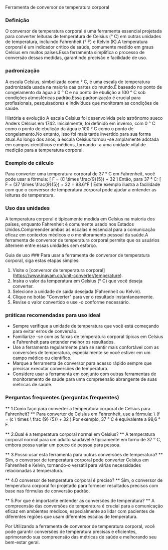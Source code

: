 Ferramenta de conversor de temperatura corporal

### Definição
O conversor de temperatura corporal é uma ferramenta essencial projetada para converter leituras de temperatura de Celsius (° C) em outras unidades de temperatura, incluindo Fahrenheit (° F) e Kelvin (K).A temperatura corporal é um indicador crítico de saúde, comumente medido em graus Celsius em muitos países.Essa ferramenta simplifica o processo de conversão dessas medidas, garantindo precisão e facilidade de uso.

### padronização
A escala Celsius, simbolizada como ° C, é uma escala de temperatura padronizada usada na maioria das partes do mundo.É baseado no ponto de congelamento da água a 0 ° C e no ponto de ebulição a 100 ° C sob condições atmosféricas padrão.Essa padronização é crucial para profissionais, pesquisadores e indivíduos que monitoram as condições de saúde.

História e evolução
A escala Celsius foi desenvolvida pelo astrônomo sueco Anders Celsius em 1742. Inicialmente, foi definido em inverso, com 0 ° C como o ponto de ebulição da água e 100 ° C como o ponto de congelamento.No entanto, isso foi mais tarde invertido para sua forma atual.Ao longo dos anos, a escala Celsius tornou -se amplamente adotada em campos científicos e médicos, tornando -a uma unidade vital de medição para a temperatura corporal.

### Exemplo de cálculo
Para converter uma temperatura corporal de 37 ° C em Fahrenheit, você pode usar a fórmula:
\[ F = (C \times \frac{9}{5}) + 32 \]
Então, para 37 ° C:
\[ F = (37 \times \frac{9}{5}) + 32 = 98.6°F \]
Este exemplo ilustra a facilidade com que o conversor de temperatura corporal pode ajudar a entender as leituras de temperatura.

### Uso das unidades
A temperatura corporal é tipicamente medida em Celsius na maioria dos países, enquanto Fahrenheit é comumente usado nos Estados Unidos.Compreender ambas as escalas é essencial para a comunicação eficaz em contextos médicos e o monitoramento pessoal da saúde.A ferramenta de conversor de temperatura corporal permite que os usuários alternem entre essas unidades sem esforço.

Guia de uso ###
Para usar a ferramenta de conversor de temperatura corporal, siga estas etapas simples:
1. Visite o [conversor de temperatura corporal] (https://www.inayam.co/unit-converter/temperature).
2. Insira o valor da temperatura em Celsius (° C) que você deseja converter.
3. Selecione a unidade de saída desejada (Fahrenheit ou Kelvin).
4. Clique no botão "Converter" para ver o resultado instantaneamente.
5. Revise o valor convertido e use -o conforme necessário.

### práticas recomendadas para uso ideal
- Sempre verifique a unidade de temperatura que você está começando para evitar erros de conversão.
- Familiarize -se com as faixas de temperatura corporal típicas em Celsius e Fahrenheit para entender melhor os resultados.
- Use a ferramenta regularmente para se sentir mais confortável com as conversões de temperatura, especialmente se você estiver em um campo médico ou científico.
- Marque a ferramenta de conversor para acesso rápido sempre que precisar executar conversões de temperatura.
- Considere usar a ferramenta em conjunto com outras ferramentas de monitoramento de saúde para uma compreensão abrangente de suas métricas de saúde.

### Perguntas frequentes (perguntas frequentes)

** 1.Como faço para converter a temperatura corporal de Celsius para Fahrenheit? **
Para converter de Celsius em Fahrenheit, use a fórmula: \ (f = (c \ times \ frac {9} {5}) + 32 \).Por exemplo, 37 ° C é equivalente a 98,6 ° F.

** 2.Qual é a temperatura corporal normal em Celsius? **
A temperatura corporal normal para um adulto saudável é tipicamente em torno de 37 ° C, embora possa variar um pouco de pessoa para pessoa.

** 3.Posso usar esta ferramenta para outras conversões de temperatura? **
Sim, o conversor de temperatura corporal pode converter Celsius em Fahrenheit e Kelvin, tornando-o versátil para várias necessidades relacionadas à temperatura.

** 4.O conversor de temperatura corporal é preciso? **
Sim, o conversor de temperatura corporal foi projetado para fornecer resultados precisos com base nas fórmulas de conversão padrão.

** 5.Por que é importante entender as conversões de temperatura? **
A compreensão das conversões de temperatura é crucial para a comunicação eficaz em ambientes médicos, especialmente ao lidar com pacientes de diferentes regiões que usam diferentes escalas de temperatura.

Por Utilizando a ferramenta de conversor de temperatura corporal, você pode garantir conversões de temperatura precisas e eficientes, aprimorando sua compreensão das métricas de saúde e melhorando seu bem-estar geral.